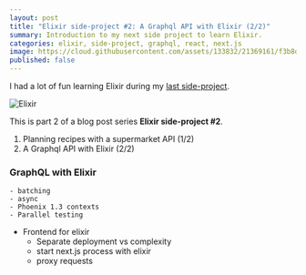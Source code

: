 ```yaml
---
layout: post
title: "Elixir side-project #2: A Graphql API with Elixir (2/2)"
summary: Introduction to my next side project to learn Elixir.
categories: elixir, side-project, graphql, react, next.js
image: https://cloud.githubusercontent.com/assets/133832/21369161/f3b8dae6-c705-11e6-8f9e-2195ebb85a95.png
published: false
---
```


I had a lot of fun learning Elixir during my [last side-project](/post/learning-elixir-first-side-project). 

![Elixir](https://user-images.githubusercontent.com/133832/30913555-ede256ac-a390-11e7-8f3a-b8e70b00e702.png)

This is part 2 of a blog post series **Elixir side-project #2**.
1. Planning recipes with a supermarket API (1/2)
2. A Graphql API with Elixir (2/2)

### GraphQL with Elixir 



	- batching
	- async
	- Phoenix 1.3 contexts
	- Parallel testing


- Frontend for elixir 
	- Separate deployment vs complexity 
	- start next.js process with elixir
	- proxy requests 
